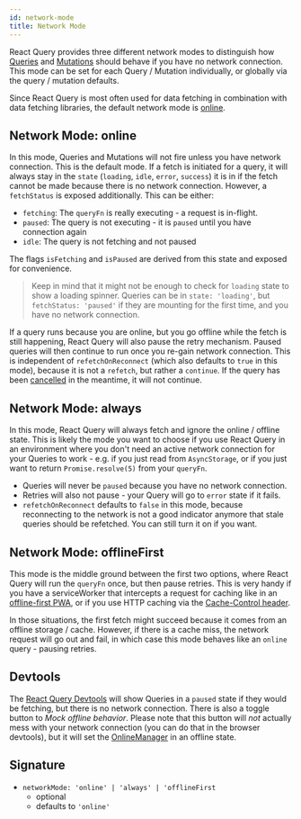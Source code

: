 ```yaml
---
id: network-mode
title: Network Mode
---
```


React Query provides three different network modes to distinguish how [Queries](./queries) and [Mutations](./mutations) should behave if you have no network connection. This mode can be set for each Query / Mutation individually, or globally via the query / mutation defaults.

Since React Query is most often used for data fetching in combination with data fetching libraries, the default network mode is [online](#network-mode-online).

## Network Mode: online

In this mode, Queries and Mutations will not fire unless you have network connection. This is the default mode. If a fetch is initiated for a query, it will always stay in the `state` (`loading`, `idle`, `error`, `success`) it is in if the fetch cannot be made because there is no network connection. However, a `fetchStatus` is exposed additionally. This can be either:

- `fetching`: The `queryFn` is really executing - a request is in-flight.
- `paused`: The query is not executing - it is `paused` until you have connection again
- `idle`: The query is not fetching and not paused

The flags `isFetching` and `isPaused` are derived from this state and exposed for convenience.

> Keep in mind that it might not be enough to check for `loading` state to show a loading spinner. Queries can be in `state: 'loading'`, but `fetchStatus: 'paused'` if they are mounting for the first time, and you have no network connection.

If a query runs because you are online, but you go offline while the fetch is still happening, React Query will also pause the retry mechanism. Paused queries will then continue to run once you re-gain network connection. This is independent of `refetchOnReconnect` (which also defaults to `true` in this mode), because it is not a `refetch`, but rather a `continue`. If the query has been [cancelled](./query-cancellation) in the meantime, it will not continue.

## Network Mode: always

In this mode, React Query will always fetch and ignore the online / offline state. This is likely the mode you want to choose if you use React Query in an environment where you don't need an active network connection for your Queries to work - e.g. if you just read from `AsyncStorage`, or if you just want to return `Promise.resolve(5)` from your `queryFn`.

- Queries will never be `paused` because you have no network connection.
- Retries will also not pause - your Query will go to `error` state if it fails.
- `refetchOnReconnect` defaults to `false` in this mode, because reconnecting to the network is not a good indicator anymore that stale queries should be refetched. You can still turn it on if you want.

## Network Mode: offlineFirst

This mode is the middle ground between the first two options, where React Query will run the `queryFn` once, but then pause retries. This is very handy if you have a serviceWorker that intercepts a request for caching like in an [offline-first PWA](https://developer.mozilla.org/en-US/docs/Web/Progressive_web_apps/Offline_Service_workers), or if you use HTTP caching via the [Cache-Control header](https://developer.mozilla.org/en-US/docs/Web/HTTP/Caching#the_cache-control_header).

In those situations, the first fetch might succeed because it comes from an offline storage / cache. However, if there is a cache miss, the network request will go out and fail, in which case this mode behaves like an `online` query - pausing retries.

## Devtools

The [React Query Devtools](../devtools) will show Queries in a `paused` state if they would be fetching, but there is no network connection. There is also a toggle button to _Mock offline behavior_. Please note that this button will _not_ actually mess with your network connection (you can do that in the browser devtools), but it will set the [OnlineManager](../reference/onlineManager) in an offline state.

## Signature

- `networkMode: 'online' | 'always' | 'offlineFirst`
  - optional
  - defaults to `'online'`
